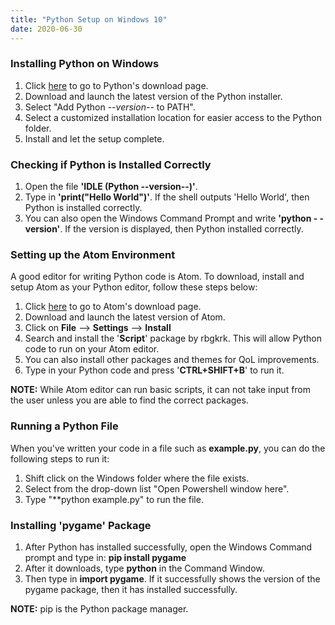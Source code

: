 ```yaml
---
title: "Python Setup on Windows 10"
date: 2020-06-30
---
```


### Installing Python on Windows

1. Click [here](https://www.python.org/downloads/) to go to Python's download page.
2. Download and launch the latest version of the Python installer.
2. Select "Add Python --*version*-- to PATH".
4. Select a customized installation location for easier access to the Python folder.
5. Install and let the setup complete.

### Checking if Python is Installed Correctly

1. Open the file **'IDLE (Python --version--)'**.
2. Type in **'print("Hello World")'**. If the shell outputs 'Hello World', then Python is installed correctly.
3. You can also open the Windows Command Prompt and write **'python - -version'**. If the version is displayed, then Python installed correctly.

### Setting up the Atom Environment

A good editor for writing Python code is Atom. To download, install and setup Atom as your Python editor, follow these steps below:

1. Click [here](https://atom.io/) to go to Atom's download page.
2. Download and launch the latest version of Atom.
3. Click on **File** --> **Settings** --> **Install**
4. Search and install the '**Script**' package by rbgkrk. This will allow Python code to run on your Atom editor.
5. You can also install other packages and themes for QoL improvements.
6. Type in your Python code and press '**CTRL+SHIFT+B**' to run it.

**NOTE:** While Atom editor can run basic scripts, it can not take input from the user unless you are able to find the correct packages.

### Running a Python File

When you've written your code in a file such as **example.py**, you can do the following steps to run it:
1. Shift click on the Windows folder where the file exists.
2. Select from the drop-down list "Open Powershell window here".
3. Type "**python example.py" to run the file.


### Installing 'pygame' Package

1. After Python has installed successfully, open the Windows Command prompt and type in: **pip install pygame**
2. After it downloads, type **python** in the Command Window.
3. Then type in **import pygame**. If it successfully shows the version of the pygame package, then it has installed successfully.

**NOTE:** pip is the Python package manager.
